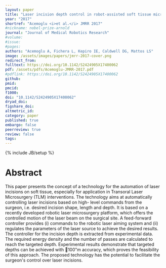 ```yaml
---
layout: paper
title: "Laser incision depth control in robot-assisted soft tissue microsurgery"
year: "2017"
shortref: "Acemoglu <i>et al.</i> JMRR 2017"
#nickname: nobel-prize-arnold
journal: "Journal of Medical Robotics Research"
#volume:
#issue:
#pages:
authors: "Acemoglu A, Fichera L, Kepiro IE, Caldwell DG, Mattos LS"
image: /assets/images/papers/jmrr-2017-cover.png
redirect_from:
fulltext: https://doi.org/10.1142/S2424905X17400062
pdf: /assets/pdfs/Acemoglu-JMRR-2017.pdf
#pdflink: https://doi.org/10.1142/S2424905X17400062
github:
pmid:
pmcid:
f1000:
doi: "10.1142/S2424905X17400062"
dryad_doi:
figshare_doi:
altmetric_id:
category: paper
published: true
embargo: false
peerreview: true
review: false
tags:
---
```

{% include JB/setup %}

# Abstract

This paper presents the concept of a technology for the automation of laser incisions on soft tissue, especially for application in Transoral Laser Microsurgery (TLM) interventions. The technology aims at automatically controlling laser incisions based on high- level commands from the surgeon, i.e. desired incision shape, length and depth. It is based on a recently developed robotic laser microsurgery platform, which offers the controlled motion of the laser beam on the surgical site. A feed-forward controller provides (i) commands to the robotic laser aiming system and (ii) regulates the parameters of the laser source to achieve the desired results. The controller for the incision depth is extracted from experimental data. The required energy density and the number of passes are calculated to reach the targeted depth. Experimental results demonstrate that targeted depths can be achieved with 100"m accuracy, which proves the feasibility of this approach. The proposed technology has the potential to facilitate the surgeon's control over laser incisions.
